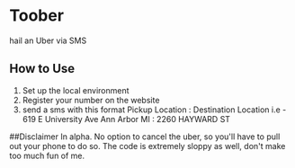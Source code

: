 # Toober
hail an Uber via SMS

## How to Use
1) Set up the local environment
2) Register your number on the website
3) send a sms with this format 
Pickup Location : Destination Location
i.e - 619 E University Ave Ann Arbor MI : 2260 HAYWARD ST

##Disclaimer
In alpha. No option to cancel the uber, so you'll have to pull out your phone to do so.
The code is extremely sloppy as well, don't make too much fun of me. 


